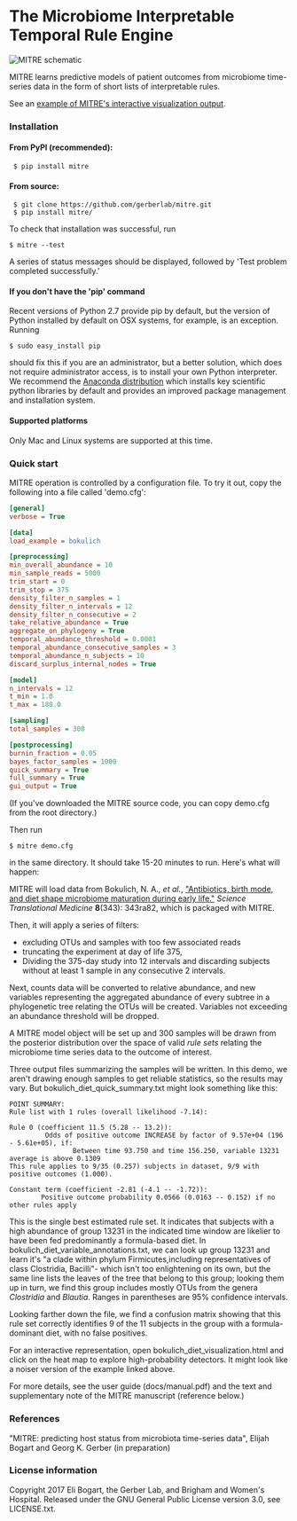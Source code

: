 # The Microbiome Interpretable Temporal Rule Engine

![MITRE schematic](http://elibogart.net/schematic.png "MITRE schematic")

MITRE learns predictive models of patient outcomes from microbiome
time-series data in the form of short lists of interpretable rules.

See an [example of MITRE's interactive visualization output](http://elibogart.net/mitre_example.html).

### Installation

#### From PyPI (recommended):
     $ pip install mitre

#### From source:
     $ git clone https://github.com/gerberlab/mitre.git
     $ pip install mitre/

To check that installation was successful, run 

    $ mitre --test

A series of status messages should be displayed, followed by 'Test problem completed successfully.' 

#### If you don't have the 'pip' command

Recent versions of Python 2.7 provide pip by default, but the version
of Python installed by default on OSX systems, for example, is an
exception. Running 
	 
    $ sudo easy_install pip

should fix this if you are an administrator, but a better solution,
which does not require administrator access, is to install your own
Python interpreter. We recommend the [Anaconda distribution](https://www.continuum.io/downloads) which installs key scientific
python libraries by default and provides an improved package management and
installation system.

#### Supported platforms

Only Mac and Linux systems are supported at this time.

### Quick start

MITRE operation is controlled by a configuration file. To try it out, 
copy the following into a file called 'demo.cfg':

```INI
[general]
verbose = True

[data]
load_example = bokulich

[preprocessing]
min_overall_abundance = 10
min_sample_reads = 5000
trim_start = 0
trim_stop = 375
density_filter_n_samples = 1
density_filter_n_intervals = 12
density_filter_n_consecutive = 2
take_relative_abundance = True
aggregate_on_phylogeny = True
temporal_abundance_threshold = 0.0001
temporal_abundance_consecutive_samples = 3
temporal_abundance_n_subjects = 10
discard_surplus_internal_nodes = True

[model]
n_intervals = 12
t_min = 1.0
t_max = 180.0

[sampling]
total_samples = 300

[postprocessing]
burnin_fraction = 0.05
bayes_factor_samples = 1000
quick_summary = True
full_summary = True
gui_output = True
```

(If you've downloaded the MITRE source code, you can copy demo.cfg
from the root directory.)

Then run 

    $ mitre demo.cfg

in the same directory. It should take 15-20 minutes to run. Here's what will happen:

MITRE will load data from Bokulich, N. A., *et al.*, ["Antibiotics,
birth mode, and diet shape microbiome maturation during early
life."](http://doi.org/10.1126/scitranslmed.aad7121) *Science
Translational Medicine* **8**(343): 343ra82, which is packaged with
MITRE.

Then, it will apply a series of filters: 

- excluding OTUs and samples with too few associated reads
- truncating the experiment at day of life 375,
- Dividing the 375-day study into 12 intervals and discarding subjects without at least 1 sample in any consecutive 2 intervals.

Next, counts data will be converted to relative abundance, 
and new variables representing the aggregated abundance of 
every subtree in a phylogenetic tree relating the OTUs will be created.
Variables not exceeding an abundance threshold will be dropped. 

A MITRE model object will be set up and 300 samples will be drawn from the posterior
distribution over the space of valid *rule sets* relating the microbiome time series data to
the outcome of interest.

Three output files summarizing the samples will be written.  In this
demo, we aren't drawing enough samples to get reliable statistics, so
the results may vary. But bokulich_diet_quick_summary.txt might look something like this:

```
POINT SUMMARY:
Rule list with 1 rules (overall likelihood -7.14):

Rule 0 (coefficient 11.5 (5.28 -- 13.2)):
         Odds of positive outcome INCREASE by factor of 9.57e+04 (196 - 5.61e+05), if:
                Between time 93.750 and time 156.250, variable 13231 average is above 0.1309
This rule applies to 9/35 (0.257) subjects in dataset, 9/9 with positive outcomes (1.000).

Constant term (coefficient -2.81 (-4.1 -- -1.72)):
        Positive outcome probability 0.0566 (0.0163 -- 0.152) if no other rules apply
```

This is the single best estimated rule set. It indicates that subjects
with a high abundance of group 13231 in the indicated time window are
likelier to have been fed predominantly a formula-based diet.  In
bokulich_diet_variable_annotations.txt, we can look up group 13231 and
learn it's "a clade within phylum Firmicutes,including representatives
of class Clostridia, Bacilli"- which isn't too enlightening on its
own, but the same line lists the leaves of the tree that belong to
this group; looking them up in turn, we find this group includes
mostly OTUs from the genera *Clostridia* and *Blautia*. Ranges in parentheses
are 95% confidence intervals.

Looking farther down the file, we find a confusion matrix showing that
this rule set correctly identifies 9 of the 11 subjects in the group
with a formula-dominant diet, with no false positives.

For an interactive representation, open bokulich_diet_visualization.html and click on the
heat map to explore high-probability detectors. It might
look like a noiser version of the example linked above.

For more details, see the user guide (docs/manual.pdf) and the text
and supplementary note of the MITRE manuscript (reference below.)

### References

"MITRE: predicting host status from microbiota time-series data", Elijah Bogart and Georg K. Gerber (in preparation)

### License information

Copyright 2017 Eli Bogart, the Gerber Lab, and Brigham and Women's Hospital.
Released under the GNU General Public License version 3.0, see LICENSE.txt. 





